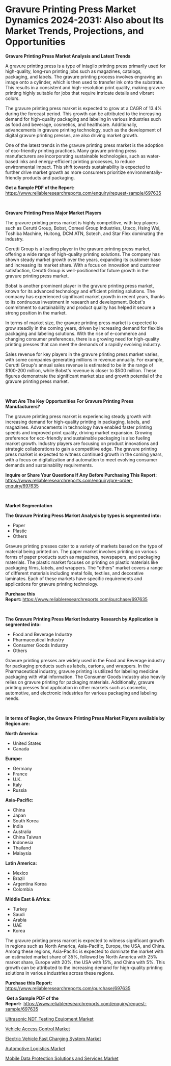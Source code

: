 <p><h1>Gravure Printing Press Market Dynamics 2024-2031: Also about Its Market Trends, Projections, and Opportunities</h1></p><p><strong>Gravure Printing Press Market Analysis and Latest Trends</strong></p>
<p><p>A gravure printing press is a type of intaglio printing press primarily used for high-quality, long-run printing jobs such as magazines, catalogs, packaging, and labels. The gravure printing process involves engraving an image onto a cylinder, which is then used to transfer ink onto the substrate. This results in a consistent and high-resolution print quality, making gravure printing highly suitable for jobs that require intricate details and vibrant colors.</p><p>The gravure printing press market is expected to grow at a CAGR of 13.4% during the forecast period. This growth can be attributed to the increasing demand for high-quality packaging and labeling in various industries such as food and beverage, cosmetics, and healthcare. Additionally, advancements in gravure printing technology, such as the development of digital gravure printing presses, are also driving market growth.</p><p>One of the latest trends in the gravure printing press market is the adoption of eco-friendly printing practices. Many gravure printing press manufacturers are incorporating sustainable technologies, such as water-based inks and energy-efficient printing processes, to reduce environmental impact. This shift towards sustainability is expected to further drive market growth as more consumers prioritize environmentally-friendly products and packaging.</p></p>
<p><strong>Get a Sample PDF of the Report:&nbsp;</strong> <a href="https://www.reliableresearchreports.com/enquiry/request-sample/697635">https://www.reliableresearchreports.com/enquiry/request-sample/697635</a></p>
<p>&nbsp;</p>
<p><strong>Gravure Printing Press Major Market Players</strong></p>
<p><p>The gravure printing press market is highly competitive, with key players such as Cerutti Group, Bobst, Comexi Group Industries, Uteco, Hsing Wei, Toshiba Machine, Huitong, DCM ATN, Sotech, and Star Flex dominating the industry.</p><p>Cerutti Group is a leading player in the gravure printing press market, offering a wide range of high-quality printing solutions. The company has shown steady market growth over the years, expanding its customer base and increasing its market share. With a focus on innovation and customer satisfaction, Cerutti Group is well-positioned for future growth in the gravure printing press market.</p><p>Bobst is another prominent player in the gravure printing press market, known for its advanced technology and efficient printing solutions. The company has experienced significant market growth in recent years, thanks to its continuous investment in research and development. Bobst's commitment to sustainability and product quality has helped it secure a strong position in the market.</p><p>In terms of market size, the gravure printing press market is expected to grow steadily in the coming years, driven by increasing demand for flexible packaging and labeling solutions. With the rise of e-commerce and changing consumer preferences, there is a growing need for high-quality printing presses that can meet the demands of a rapidly evolving industry.</p><p>Sales revenue for key players in the gravure printing press market varies, with some companies generating millions in revenue annually. For example, Cerutti Group's annual sales revenue is estimated to be in the range of $100-200 million, while Bobst's revenue is closer to $500 million. These figures demonstrate the significant market size and growth potential of the gravure printing press market.</p></p>
<p>&nbsp;</p>
<p><strong>What Are The Key Opportunities For Gravure Printing Press Manufacturers?</strong></p>
<p><p>The gravure printing press market is experiencing steady growth with increasing demand for high-quality printing in packaging, labels, and magazines. Advancements in technology have enabled faster printing speeds and improved print quality, driving market expansion. Growing preference for eco-friendly and sustainable packaging is also fueling market growth. Industry players are focusing on product innovations and strategic collaborations to gain a competitive edge. The gravure printing press market is expected to witness continued growth in the coming years, with a focus on digitalization and automation to meet evolving consumer demands and sustainability requirements.</p></p>
<p><strong>Inquire or Share Your Questions If Any Before Purchasing This Report:</strong> <a href="https://www.reliableresearchreports.com/enquiry/pre-order-enquiry/697635">https://www.reliableresearchreports.com/enquiry/pre-order-enquiry/697635</a></p>
<p>&nbsp;</p>
<p><strong>Market Segmentation</strong></p>
<p><strong>The Gravure Printing Press Market Analysis by types is segmented into:</strong></p>
<p><ul><li>Paper</li><li>Plastic</li><li>Others</li></ul></p>
<p><p>Gravure printing presses cater to a variety of markets based on the type of material being printed on. The paper market involves printing on various forms of paper products such as magazines, newspapers, and packaging materials. The plastic market focuses on printing on plastic materials like packaging films, labels, and wrappers. The "others" market covers a range of different materials including metal foils, textiles, and decorative laminates. Each of these markets have specific requirements and applications for gravure printing technology.</p></p>
<p><strong>Purchase this Report:&nbsp;</strong><a href="https://www.reliableresearchreports.com/purchase/697635">https://www.reliableresearchreports.com/purchase/697635</a></p>
<p>&nbsp;</p>
<p><strong>The Gravure Printing Press Market Industry Research by Application is segmented into:</strong></p>
<p><ul><li>Food and Beverage Industry</li><li>Pharmaceutical Industry</li><li>Consumer Goods Industry</li><li>Others</li></ul></p>
<p><p>Gravure printing presses are widely used in the Food and Beverage industry for packaging products such as labels, cartons, and wrappers. In the Pharmaceutical industry, gravure printing is utilized for labeling medicine packaging with vital information. The Consumer Goods industry also heavily relies on gravure printing for packaging materials. Additionally, gravure printing presses find application in other markets such as cosmetic, automotive, and electronic industries for various packaging and labeling needs.</p></p>
<p>&nbsp;</p>
<p><strong>In terms of Region, the Gravure Printing Press Market Players available by Region are:</strong></p>
<p>
    <p> <strong> North America: </strong>
        <ul>
            <li>United States</li>
            <li>Canada</li>
        </ul>
        </p> 
    <p> <strong> Europe: </strong>
        <ul>
            <li>Germany</li>
            <li>France</li>
            <li>U.K.</li>
            <li>Italy</li>
            <li>Russia</li>
        </ul>
        </p> 
    <p> <strong> Asia-Pacific: </strong>
        <ul>
            <li>China</li>
            <li>Japan</li>
            <li>South Korea</li>
            <li>India</li>
            <li>Australia</li>
            <li>China Taiwan</li>
            <li>Indonesia</li>
            <li>Thailand</li>
            <li>Malaysia</li>
        </ul>
        </p> 
    <p> <strong> Latin America: </strong>
        <ul>
            <li>Mexico</li>
            <li>Brazil</li>
            <li>Argentina Korea</li>
            <li>Colombia</li>
        </ul>
        </p> 
    <p> <strong> Middle East & Africa: </strong>
        <ul>
            <li>Turkey</li>
            <li>Saudi</li>
            <li>Arabia</li>
            <li>UAE</li>
            <li>Korea</li>
        </ul>
    </p>
    </p>
<p><p>The gravure printing press market is expected to witness significant growth in regions such as North America, Asia-Pacific, Europe, the USA, and China. Among these regions, Asia-Pacific is expected to dominate the market with an estimated market share of 35%, followed by North America with 25% market share, Europe with 20%, the USA with 15%, and China with 5%. This growth can be attributed to the increasing demand for high-quality printing solutions in various industries across these regions.</p></p>
<p><strong>Purchase this Report: </strong><a href="https://www.reliableresearchreports.com/purchase/697635">https://www.reliableresearchreports.com/purchase/697635</a></p>
<p>&nbsp;<strong>Get a Sample PDF of the Report:&nbsp;&nbsp;</strong><a href="https://www.reliableresearchreports.com/enquiry/request-sample/697635">https://www.reliableresearchreports.com/enquiry/request-sample/697635</a></p>
<p><strong></strong></p>
<p><p><a href="https://medium.com/@itzelheller2005/ultrasonic-ndt-testing-equipment-market-size-market-outlook-and-market-forecast-2024-to-2031-5e100839e76b">Ultrasonic NDT Testing Equipment Market</a></p><p><a href="https://medium.com/@itzelheller2005/vehicle-access-control-market-research-report-its-history-and-forecast-2024-to-2031-898b1e884678">Vehicle Access Control Market</a></p><p><a href="https://medium.com/@itzelheller2005/electric-vehicle-fast-charging-system-market-share-evolution-and-market-growth-trends-2024-2031-946210aafae7">Electric Vehicle Fast Charging System Market</a></p><p><a href="https://medium.com/@itzelheller2005/automotive-logistics-market-size-market-outlook-and-market-forecast-2024-to-2031-b22014e45acb">Automotive Logistics Market</a></p><p><a href="https://medium.com/@itzelheller2005/mobile-data-protection-solutions-and-services-market-size-market-outlook-and-market-forecast-2024-4434d76a5306">Mobile Data Protection Solutions and Services Market</a></p></p>